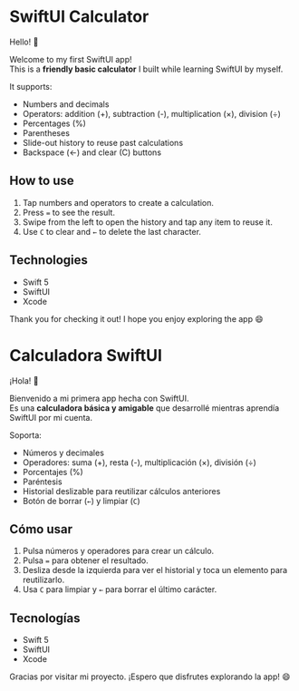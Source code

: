 # SwiftUI Calculator

Hello! 👋

Welcome to my first SwiftUI app!  
This is a **friendly basic calculator** I built while learning SwiftUI by myself.

It supports:

- Numbers and decimals
- Operators: addition (+), subtraction (-), multiplication (×), division (÷)
- Percentages (%)
- Parentheses
- Slide-out history to reuse past calculations
- Backspace (←) and clear (C) buttons



## How to use

1. Tap numbers and operators to create a calculation.
2. Press `=` to see the result.
3. Swipe from the left to open the history and tap any item to reuse it.
4. Use `C` to clear and `←` to delete the last character.

## Technologies

- Swift 5
- SwiftUI
- Xcode

Thank you for checking it out! I hope you enjoy exploring the app 😄


# Calculadora SwiftUI

¡Hola! 👋

Bienvenido a mi primera app hecha con SwiftUI.  
Es una **calculadora básica y amigable** que desarrollé mientras aprendía SwiftUI por mi cuenta.

Soporta:

- Números y decimales
- Operadores: suma (+), resta (-), multiplicación (×), división (÷)
- Porcentajes (%)
- Paréntesis
- Historial deslizable para reutilizar cálculos anteriores
- Botón de borrar (`←`) y limpiar (`C`)


## Cómo usar

1. Pulsa números y operadores para crear un cálculo.
2. Pulsa `=` para obtener el resultado.
3. Desliza desde la izquierda para ver el historial y toca un elemento para reutilizarlo.
4. Usa `C` para limpiar y `←` para borrar el último carácter.

## Tecnologías

- Swift 5
- SwiftUI
- Xcode

Gracias por visitar mi proyecto. ¡Espero que disfrutes explorando la app! 😄
